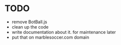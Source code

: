 TODO
====
* remove BotBall.js
* clean up the code
* write documentation about it. for maintenance later
* put that on marblesoccer.com domain